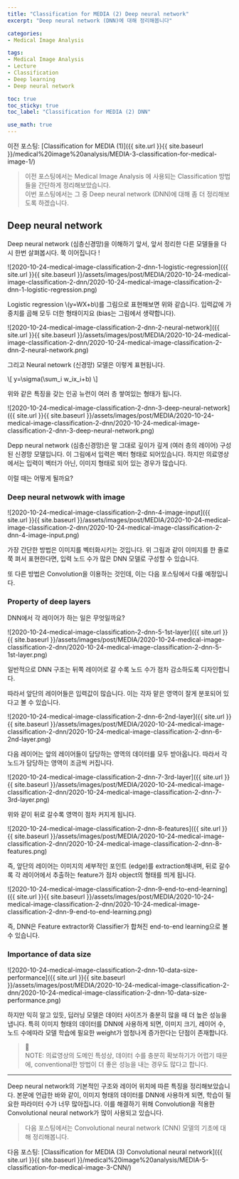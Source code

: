 ```yaml
---
title: "Classification for MEDIA (2) Deep neural network"
excerpt: "Deep neural network (DNN)에 대해 정리해봅니다"

categories:
- Medical Image Analysis

tags:
- Medical Image Analysis
- Lecture
- Classification
- Deep learning
- Deep neural network

toc: true
toc_sticky: true
toc_label: "Classification for MEDIA (2) DNN"

use_math: true
---
```


이전 포스팅: [Classification for MEDIA (1)]({{ site.url }}{{ site.baseurl }}/medical%20image%20analysis/MEDIA-3-classification-for-medical-image-1/)

> 이전 포스팅에서는 Medical Image Analysis 에 사용되는 Classification 방법들을 간단하게 정리해보았습니다.  
> 이번 포스팅에서는 그 중 Deep neural network (DNN)에 대해 좀 더 정리해보도록 하겠습니다.

## Deep neural network

Deep neural network (심층신경망)을 이해하기 앞서, 앞서 정리한 다른 모델들을 다시 한번 살펴봅시다. 쭉 이어집니다 !

![2020-10-24-medical-image-classification-2-dnn-1-logistic-regression]({{ site.url }}{{ site.baseurl }}/assets/images/post/MEDIA/2020-10-24-medical-image-classification-2-dnn/2020-10-24-medical-image-classification-2-dnn-1-logistic-regression.png)

Logistic regression \\(y=WX+b\\)를 그림으로 표현해보면 위와 같습니다. 입력값에 가중치를 곱해 모두 더한 형태이지요 (bias는 그림에서 생략합니다).

![2020-10-24-medical-image-classification-2-dnn-2-neural-network]({{ site.url }}{{ site.baseurl }}/assets/images/post/MEDIA/2020-10-24-medical-image-classification-2-dnn/2020-10-24-medical-image-classification-2-dnn-2-neural-network.png)

그리고 Neural netowrk (신경망) 모델은 이렇게 표현됩니다.

\\[
y=\sigma(\sum_i w_ix_i+b)
\\]

위와 같은 특징을 갖는 인공 뉴런이 여러 층 쌓여있는 형태가 됩니다.

![2020-10-24-medical-image-classification-2-dnn-3-deep-neural-network]({{ site.url }}{{ site.baseurl }}/assets/images/post/MEDIA/2020-10-24-medical-image-classification-2-dnn/2020-10-24-medical-image-classification-2-dnn-3-deep-neural-network.png)

Depp neural network (심층신경망)은 말 그대로 깊이가 깊게 (여러 층의 레이어) 구성된 신경망 모델입니다.
이 그림에서 입력은 벡터 형태로 되어있습니다. 하지만 의료영상에서는 입력이 벡터가 아닌, 이미지 형태로 되어 있는 경우가 많습니다.

이럴 때는 어떻게 될까요?

### Deep neural netwowk with image

![2020-10-24-medical-image-classification-2-dnn-4-image-input]({{ site.url }}{{ site.baseurl }}/assets/images/post/MEDIA/2020-10-24-medical-image-classification-2-dnn/2020-10-24-medical-image-classification-2-dnn-4-image-input.png)

가장 간단한 방법은 이미지를 벡터화시키는 것입니다. 위 그림과 같이 이미지를 한 줄로 쭉 펴서 표현한다면, 입력 노드 수가 많은 DNN 모델로 구성할 수 있습니다.

또 다른 방법은 Convolution을 이용하는 것인데, 이는 다음 포스팅에서 다룰 예정입니다.

### Property of deep layers

DNN에서 각 레이어가 하는 일은 무엇일까요?

![2020-10-24-medical-image-classification-2-dnn-5-1st-layer]({{ site.url }}{{ site.baseurl }}/assets/images/post/MEDIA/2020-10-24-medical-image-classification-2-dnn/2020-10-24-medical-image-classification-2-dnn-5-1st-layer.png)

일반적으로 DNN 구조는 뒤쪽 레이어로 갈 수록 노드 수가 점차 감소하도록 디자인합니다.

따라서 앞단의 레이어들은 입력값이 많습니다. 이는 각자 맡은 영역이 잘게 분포되어 있다고 볼 수 있습니다.

![2020-10-24-medical-image-classification-2-dnn-6-2nd-layer]({{ site.url }}{{ site.baseurl }}/assets/images/post/MEDIA/2020-10-24-medical-image-classification-2-dnn/2020-10-24-medical-image-classification-2-dnn-6-2nd-layer.png)

다음 레이어는 앞의 레이어들이 담당하는 영역의 데이터를 모두 받아옵니다. 따라서 각 노드가 담당하는 영역이 조금씩 커집니다.

![2020-10-24-medical-image-classification-2-dnn-7-3rd-layer]({{ site.url }}{{ site.baseurl }}/assets/images/post/MEDIA/2020-10-24-medical-image-classification-2-dnn/2020-10-24-medical-image-classification-2-dnn-7-3rd-layer.png)

위와 같이 뒤로 갈수록 영역이 점차 커지게 됩니다.

![2020-10-24-medical-image-classification-2-dnn-8-features]({{ site.url }}{{ site.baseurl }}/assets/images/post/MEDIA/2020-10-24-medical-image-classification-2-dnn/2020-10-24-medical-image-classification-2-dnn-8-features.png)

즉, 앞단의 레이어는 이미지의 세부적인 포인트 (edge)를 extraction해내며, 뒤로 갈수록 각 레이어에서 추출하는 feature가 점차 object의 형태를 띄게 됩니다.

![2020-10-24-medical-image-classification-2-dnn-9-end-to-end-learning]({{ site.url }}{{ site.baseurl }}/assets/images/post/MEDIA/2020-10-24-medical-image-classification-2-dnn/2020-10-24-medical-image-classification-2-dnn-9-end-to-end-learning.png)

즉, DNN은 Feature extractor와 Classifier가 합쳐진 end-to-end learning으로 볼 수 있습니다.

### Importance of data size

![2020-10-24-medical-image-classification-2-dnn-10-data-size-performance]({{ site.url }}{{ site.baseurl }}/assets/images/post/MEDIA/2020-10-24-medical-image-classification-2-dnn/2020-10-24-medical-image-classification-2-dnn-10-data-size-performance.png)

하지만 익히 알고 있듯, 딥러닝 모델은 데이터 사이즈가 충분히 많을 때 더 높은 성능을 냅니다. 특히 이미지 형태의 데이터를 DNN에 사용하게 되면, 이미지 크기, 레이어 수, 노드 수에따라 모델 학습에 필요한 weight가 엄청나게 증가한다는 단점이 존재합니다.

> 📌  
> NOTE: 의료영상의 도메인 특성상, 데이터 수를 충분히 확보하기가 어렵기 때문에, conventional한 방법이 더 좋은 성능을 내는 경우도 많다고 합니다.

---

Deep neural network의 기본적인 구조와 레이어 위치에 따른 특징을 정리해보았습니다. 본문에 언급한 바와 같이, 이미지 형태의 데이터를 DNN에 사용하게 되면, 학습이 필요한 파라미터 수가 너무 많아집니다. 이를 해결하기 위해 Convolution을 적용한 Convolutional neural network가 많이 사용되고 있습니다.

> 다음 포스팅에서는 Convolutional neural network (CNN) 모델의 기초에 대해 정리해봅니다. 

다음 포스팅: [Classification for MEDIA (3) Convolutional neural network]({{ site.url }}{{ site.baseurl }}/medical%20image%20analysis/MEDIA-5-classification-for-medical-image-3-CNN/)

